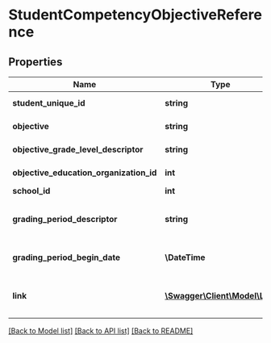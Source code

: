 # StudentCompetencyObjectiveReference

## Properties
Name | Type | Description | Notes
------------ | ------------- | ------------- | -------------
**student_unique_id** | **string** | A unique alpha-numeric code assigned to a student. | [optional] 
**objective** | **string** | The designated title of the learning objective. | [optional] 
**objective_grade_level_descriptor** | **string** | The grade level for which the learning objective is targeted, | [optional] 
**objective_education_organization_id** | **int** | EducationOrganization Identity Column | [optional] 
**school_id** | **int** | School Identity Column | [optional] 
**grading_period_descriptor** | **string** | The name of the grading period during the school year in which the grade is offered (e.g., 1st cycle, 1st semester) | [optional] 
**grading_period_begin_date** | **\\DateTime** | Month, day, and year of the first day of the GradingPeriod. | [optional] 
**link** | [**\Swagger\Client\Model\Link**](Link.md) | Represents a hyperlink to the related studentCompetencyObjective resource. | [optional] 

[[Back to Model list]](../README.md#documentation-for-models) [[Back to API list]](../README.md#documentation-for-api-endpoints) [[Back to README]](../README.md)


